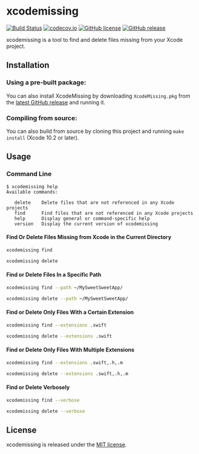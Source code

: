 # xcodemissing

[![Build Status](https://travis-ci.org/jeffctown/xcodemissing.svg?branch=master)](https://travis-ci.org/jeffctown/xcodemissing)
[![codecov.io](https://codecov.io/github/jeffctown/xcodemissing/coverage.svg?branch=master)](https://codecov.io/github/jeffctown/xcodemissing?branch=master)
[![GitHub license](https://img.shields.io/badge/license-MIT-lightgrey.svg)](https://raw.githubusercontent.com/Carthage/Carthage/master/LICENSE.md) 
[![GitHub release](https://img.shields.io/github/release/jeffctown/xcodemissing.svg)](https://github.com/jeffctown/xcodemissing/releases)


xcodemissing is a tool to find and delete files missing from your Xcode project.

## Installation

### Using a pre-built package:

You can also install XcodeMissing by downloading `XcodeMissing.pkg` from the
[latest GitHub release](https://github.com/jeffctown/xcodemissing/releases/latest) and
running it.

### Compiling from source:

You can also build from source by cloning this project and running
`make install` (Xcode 10.2 or later).

## Usage

### Command Line

```
$ xcodemissing help
Available commands:

   delete    Delete files that are not referenced in any Xcode projects
   find      Find files that are not referenced in any Xcode projects
   help      Display general or command-specific help
   version   Display the current version of xcodemissing
```

#### Find Or Delete Files Missing from Xcode in the Current Directory

```bash
xcodemissing find
```

```bash
xcodemissing delete
```

#### Find or Delete Files In a Specific Path

```bash
xcodemissing find --path ~/MySweetSweetApp/
```

```bash
xcodemissing delete --path ~/MySweetSweetApp/
```

#### Find or Delete Only Files With a Certain Extension

```bash
xcodemissing find --extensions .swift
```

```bash
xcodemissing delete --extensions .swift
```

#### Find or Delete Only Files With Multiple Extensions

```bash
xcodemissing find --extensions .swift,.h,.m
```

```bash
xcodemissing delete --extensions .swift,.h,.m
```

#### Find or Delete Verbosely

```bash
xcodemissing find --verbose
```

```bash
xcodemissing delete --verbose
```

## License

xcodemissing is released under the [MIT license](LICENSE.md).